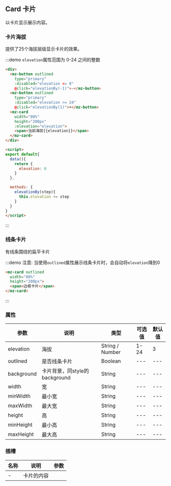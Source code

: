 ## Card 卡片

以卡片显示展示内容。

### 卡片海拔

提供了25个海拔层级显示卡片的效果。

:::demo `elevation`属性范围为 0-24 之间的整数
```html
<div>
  <mz-button outlined
    type="primary"
    :disabled="elevation <= 0"
    @click="elevationBy(-1)">-</mz-button>
  <mz-button outlined
    type="primary"
    :disabled="elevation >= 24" 
    @click="elevationBy(1)">+</mz-button>
  <mz-card
    width="80%"
    height="200px"
    :elevation="elevation">
    <span>当前海拔{{elevation}}</span>
  </mz-card>
</div>

<script>
export default{
  data(){
    return {
      elevation: 0
    }
  },

  methods: {
    elevationBy(step){
      this.elevation += step
    }
  }
}
</script>
```
:::

### 线条卡片

有线条围绕的扁平卡片

:::demo 注意: 当使用`outlined`属性展示线条卡片时，会自动将`elevation`降到0
```html
<mz-card outlined
  width="80%"
  height="200px">
  <span>边框卡片</span>
</mz-card>
```
:::

### 属性

| 参数 | 说明 | 类型 | 可选值 |默认值|
| --- | --- | --- | --- |---|
| elevation | 海拔 | String / Number | 1-24 | 3 |
| outlined | 是否线条卡片 | Boolean | --- |---|
| background | 卡片背景，同style的background | String | --- |---|
| width | 宽 | String | --- |---|
| minWidth | 最小宽 | String | --- |---|
| maxWidth | 最大宽 | String | --- |---|
| height | 高 | String | --- |---|
| minHeight | 最小高 | String | --- |---|
| maxHeight | 最大高 | String | --- |---|

### 插槽

| 名称 | 说明 | 参数 |
| --- | --- | --- |
|-|卡片的内容||